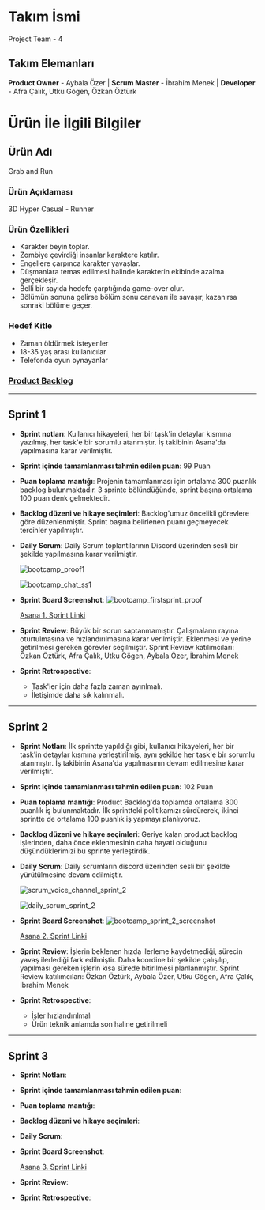 # **Takım İsmi**
Project Team - 4

## Takım Elemanları
**Product Owner** - Aybala Özer | 
**Scrum Master** -  İbrahim Menek |
**Developer** -  Afra Çalık,  Utku Gögen,  Özkan Öztürk 

# Ürün İle İlgili Bilgiler

## Ürün Adı
Grab and Run

### Ürün Açıklaması
3D Hyper Casual - Runner

### Ürün Özellikleri 
- Karakter beyin toplar.
- Zombiye çevirdiği insanlar karaktere katılır.
- Engellere çarpınca karakter yavaşlar.
- Düşmanlara temas edilmesi halinde karakterin ekibinde azalma gerçekleşir.
- Belli bir sayıda hedefe çarptığında game-over olur.
- Bölümün sonuna gelirse bölüm sonu canavarı ile savaşır, kazanırsa sonraki bölüme geçer.

### Hedef Kitle
- Zaman öldürmek isteyenler
- 18-35 yaş arası kullanıcılar
- Telefonda oyun oynayanlar

### [Product Backlog](https://app.asana.com/0/1202263160230748/board)

---

## Sprint 1

- **Sprint notları**: Kullanıcı hikayeleri, her bir task'in detaylar kısmına yazılmış, her task'e bir sorumlu atanmıştır. İş takibinin Asana'da yapılmasına karar verilmiştir.

- **Sprint içinde tamamlanması tahmin edilen puan**: 99 Puan

- **Puan toplama mantığı**: Projenin tamamlanması için ortalama 300 puanlık backlog bulunmaktadır. 3 sprinte bölündüğünde, sprint başına ortalama 100 puan denk gelmektedir.

- **Backlog düzeni ve hikaye seçimleri**: Backlog'umuz öncelikli görevlere göre düzenlenmiştir. Sprint başına belirlenen puanı geçmeyecek tercihler yapılmıştır.

- **Daily Scrum**: Daily Scrum toplantılarının Discord üzerinden sesli bir şekilde yapılmasına karar verilmiştir. 

  ![bootcamp_proof1](https://user-images.githubusercontent.com/90201048/167458822-83b4d0c5-401f-4363-bf25-607533139c65.png)

  ![bootcamp_chat_ss1](https://user-images.githubusercontent.com/90201048/167482374-fa17ae03-90a2-4fb2-bd96-632d4df540b8.png)


- **Sprint Board Screenshot**: ![bootcamp_firstsprint_proof](https://user-images.githubusercontent.com/90201048/167483521-baf1ceb7-d95b-4adb-b65d-9e07c2e994df.png)

  [Asana 1. Sprint Linki](https://app.asana.com/0/1202192740989048/board)

- **Sprint Review**: Büyük bir sorun saptanmamıştır. Çalışmaların rayına oturtulmasına ve hızlandırılmasına karar verilmiştir. Eklenmesi ve yerine getirilmesi gereken görevler seçilmiştir. 
Sprint Review katılımcıları: Özkan Öztürk, Afra Çalık, Utku Gögen, Aybala Özer, İbrahim Menek

- **Sprint Retrospective**:
  - Task'ler için daha fazla zaman ayırılmalı.
  - İletişimde daha sık kalınmalı.

---

## Sprint 2

- **Sprint Notları**: İlk sprintte yapıldığı gibi, kullanıcı hikayeleri, her bir task'in detaylar kısmına yerleştirilmiş, aynı şekilde her task'e bir sorumlu atanmıştır. İş takibinin Asana'da yapılmasının devam edilmesine karar verilmiştir.

- **Sprint içinde tamamlanması tahmin edilen puan**: 102 Puan

- **Puan toplama mantığı**: Product Backlog'da toplamda ortalama 300 puanlık iş bulunmaktadır. İlk sprintteki politikamızı sürdürerek, ikinci sprintte de ortalama 100 puanlık iş yapmayı planlıyoruz.

- **Backlog düzeni ve hikaye seçimleri**: Geriye kalan product backlog işlerinden, daha önce eklenmesinin daha hayati olduğunu düşündüklerimizi bu sprinte yerleştirdik.

- **Daily Scrum**: Daily scrumların discord üzerinden sesli bir şekilde yürütülmesine devam edilmiştir.

  ![scrum_voice_channel_sprint_2](https://user-images.githubusercontent.com/90201048/169775949-71a66e0e-9ab9-4eb6-bcc2-f20e287a2f03.jpg)

  ![daily_scrum_sprint_2](https://user-images.githubusercontent.com/90201048/169775095-aaba75d6-5738-48d2-a119-4259e547b917.png)

- **Sprint Board Screenshot**: ![bootcamp_sprint_2_screenshot](https://user-images.githubusercontent.com/90201048/169773051-df953aef-d298-4f69-973a-8aad16b7def0.png)

  [Asana 2. Sprint Linki](https://app.asana.com/0/1202263216320457/board)

- **Sprint Review**: İşlerin beklenen hızda ilerleme kaydetmediği, sürecin yavaş ilerlediği fark edilmiştir. Daha koordine bir şekilde çalışılıp, yapılması gereken işlerin kısa sürede bitirilmesi planlanmıştır. Sprint Review katılımcıları: Özkan Öztürk, Aybala Özer, Utku Gögen, Afra Çalık, İbrahim Menek

- **Sprint Retrospective**:

  - İşler hızlandırılmalı
  - Ürün teknik anlamda son haline getirilmeli

---

## Sprint 3

- **Sprint Notları**:

- **Sprint içinde tamamlanması tahmin edilen puan**:

- **Puan toplama mantığı**:

- **Backlog düzeni ve hikaye seçimleri**:

- **Daily Scrum**:

- **Sprint Board Screenshot**:

  [Asana 3. Sprint Linki](https://app.asana.com/0/1202342425101357/1202342425101403)

- **Sprint Review**:

- **Sprint Retrospective**:
